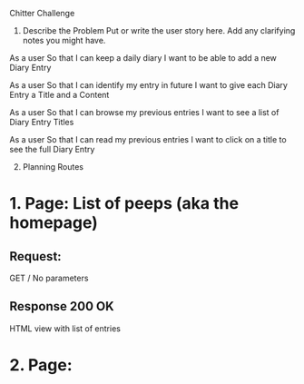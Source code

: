 Chitter Challenge

1. Describe the Problem
Put or write the user story here. Add any clarifying notes you might have.

As a user
So that I can keep a daily diary
I want to be able to add a new Diary Entry

As a user
So that I can identify my entry in future
I want to give each Diary Entry a Title and a Content

As a user
So that I can browse my previous entries
I want to see a list of Diary Entry Titles

As a user
So that I can read my previous entries
I want to click on a title to see the full Diary Entry

2. Planning Routes

# 1. Page: List of peeps (aka the homepage)

## Request: 
GET /
No parameters

## Response 200 OK
HTML view with list of entries

# 2. Page: 

